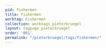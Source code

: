 ```yaml
---
pid: fishermen
title: Fishermen
worktag: Fishermen
collection: worktags_pieterbruegel
layout: tagpage_pieterbruegel
order: '061'
permalink: "/pieterbruegel/tags/fishermen/"
---
```

